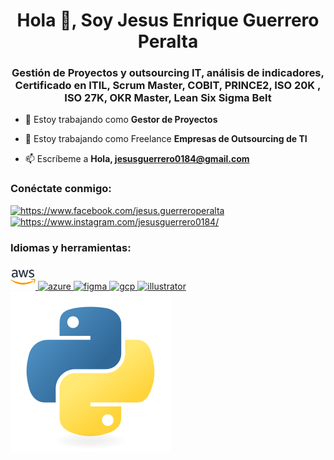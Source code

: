 <h1 align="center">Hola 👋, Soy Jesus Enrique Guerrero Peralta</h1>
<h3 align="center">Gestión de Proyectos y outsourcing IT, análisis de indicadores, Certificado en ITIL, Scrum Master, COBIT, PRINCE2, ISO 20K , ISO 27K, OKR Master, Lean Six Sigma Belt</h3>

- 🔭 Estoy trabajando como **Gestor de Proyectos**

- 👯 Estoy trabajando como Freelance **Empresas de Outsourcing de TI**

- 📫 Escríbeme a **Hola, jesusguerrero0184@gmail.com**

<h3 align="left">Conéctate conmigo:</h3>
<p align="left">
<a href="https://linkedin.com/es/https://www.linkedin.com/es/jes%c3%bas-enrique-guerrero-peralta-586483168/" target="blank"><img align="center" <a href="https://fb.com/https://www.facebook.com/jesus.guerreroperalta" target="blank"><img align="
center" src="https://raw.githubusercontent.com/rahuldkjain/github-profile-readme-generator/master/src/images/icons/Social/facebook.svg" alt="https://www.facebook.com/jesus.guerreroperalta" height="30" width="40" /></a>
<a href="https://instagram.com/https://www.instagram.com/jesusguerrero0184/" target="blank"><img align="center" src="https://raw.githubusercontent.com/rahuldkjain/github-profile-readme-generator/master/src/images/icons/Social/instagram.svg" alt="https://www.instagram.com/jesusguerrero0184/" height="30" width="40" /></a>
</p>

<h3 align="left">Idiomas y herramientas:</h3>
<p align="left"> <a href="https://aws.amazon.com" target="_blank" rel="noreferrer"> <img src="https://raw.githubusercontent.com/devicons/devicon/master/icons/amazonwebservices/amazonwebservices-original-wordmark.svg" alt="aws" width="40" height="40"/> </a> <a href="https://azure.microsoft.com/en-in/" target="_blank" rel="noreferrer"> <img src="https://www.vectorlogo.zone/logos/microsoft_azure/microsoft_azure-icon.svg" alt="azure" width="40" height="40"/> </a> <a href="https://www.figma.com/" target="_blank" rel="noreferrer"> <img src="https://www.vectorlogo.zone/logos/figma/figma-icon.svg" alt="figma" ancho="40" alto="40"/> </a> <a href="https://cloud.google.com" target="_blank" rel="noreferrer"> <img src="https://www.vectorlogo.zone/logos/google_cloud/google_cloud-icon.svg" alt="gcp" ancho="40" alto="40"/> </a> <a href="https://www.adobe.com/in/products/illustrator.html" target="_blank" rel="noreferrer"> <img src="https://www.vectorlogo.zone/logos/adobe_illustrator/adobe_illustrator-icon.svg" alt="illustrator" ancho="40" alto="40"/> </a> <a href="https://www.java.com" <img src="https://raw.githubusercontent.com/devicons/devicon/master/icons/java/java-original.svg" alt="java" ancho="40" alto="40"/> </a> <a href="https://www.python.org" target="_blank" rel="noreferrer"> <img src="https://raw.githubusercontent.com/devicons/devicon/master/icons/python/python-original.svg" alt="python" ancho="40" alto="40"/> </a> </p>
